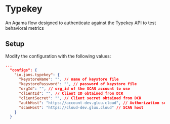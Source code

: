 # Typekey
An Agama flow designed to authenticate against the Typekey API to test behavioral metrics

## Setup

Modify the configuration with the following values:

```json
...
  "configs": {
    "io.jans.typekey": {
      "keystoreName": "", // name of keystore file
      "keystorePassword": "", // password of keystore file
      "orgId": "", // org_id of the SCAN account to use
      "clientId": "", // Client ID obtained from DCR
      "clientSecret": "", // Client secret obtained from DCR
      "authHost": "https://account-dev.gluu.cloud", // Authorization server
      "scanHost": "https://cloud-dev.gluu.cloud" // SCAN host
    }
  }
```